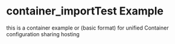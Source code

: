 # container_importTest Example
this is a container example or (basic format) for unified Container configuration sharing hosting
